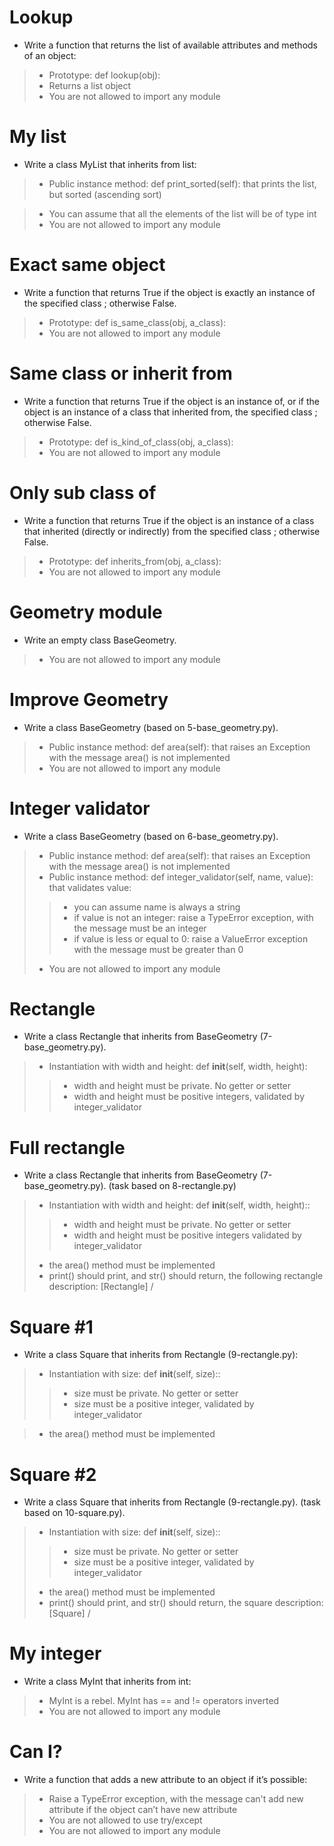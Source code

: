 # Lookup
* Write a function that returns the list of available attributes and methods of an object:

> * Prototype: def lookup(obj):
> * Returns a list object
> * You are not allowed to import any module

# My list
* Write a class MyList that inherits from list:
> * Public instance method: def print_sorted(self): that prints the list, but sorted (ascending sort)

> * You can assume that all the elements of the list will be of type int
> * You are not allowed to import any module

# Exact same object
* Write a function that returns True if the object is exactly an instance of the specified class ; otherwise False.
> * Prototype: def is_same_class(obj, a_class):
> * You are not allowed to import any module

# Same class or inherit from
* Write a function that returns True if the object is an instance of, or if the object is an instance of a class that inherited from, the specified class ; otherwise False.
> * Prototype: def is_kind_of_class(obj, a_class):
> * You are not allowed to import any module

# Only sub class of 
* Write a function that returns True if the object is an instance of a class that inherited (directly or indirectly) from the specified class ; otherwise False.
> * Prototype: def inherits_from(obj, a_class):
> * You are not allowed to import any module

# Geometry module
* Write an empty class BaseGeometry.
> * You are not allowed to import any module

# Improve Geometry
* Write a class BaseGeometry (based on 5-base_geometry.py).
> * Public instance method: def area(self): that raises an Exception with the message area() is not implemented
> * You are not allowed to import any module

# Integer validator
* Write a class BaseGeometry (based on 6-base_geometry.py).
> * Public instance method: def area(self): that raises an Exception with the message area() is not implemented
> * Public instance method: def integer_validator(self, name, value): that validates value:
> > * you can assume name is always a string
> > * if value is not an integer: raise a TypeError exception, with the message <name> must be an integer
> > * if value is less or equal to 0: raise a ValueError exception with the message <name> must be greater than 0
> * You are not allowed to import any module

# Rectangle
* Write a class Rectangle that inherits from BaseGeometry (7-base_geometry.py).
> * Instantiation with width and height: def __init__(self, width, height):
> > * width and height must be private. No getter or setter
> > * width and height must be positive integers, validated by integer_validator


# Full rectangle
* Write a class Rectangle that inherits from BaseGeometry (7-base_geometry.py). (task based on 8-rectangle.py)
> * Instantiation with width and height: def __init__(self, width, height)::
> > * width and height must be private. No getter or setter
> > * width and height must be positive integers validated by integer_validator
> * the area() method must be implemented
> * print() should print, and str() should return, the following rectangle description: [Rectangle] <width>/<height>


# Square #1
* Write a class Square that inherits from Rectangle (9-rectangle.py):
> * Instantiation with size: def __init__(self, size)::
> > * size must be private. No getter or setter
> > * size must be a positive integer, validated by integer_validator

> * the area() method must be implemented

# Square #2
* Write a class Square that inherits from Rectangle (9-rectangle.py). (task based on 10-square.py).
> * Instantiation with size: def __init__(self, size)::
> > * size must be private. No getter or setter
> > * size must be a positive integer, validated by integer_validator
> * the area() method must be implemented
> * print() should print, and str() should return, the square description: [Square] <width>/<height>


# My integer
* Write a class MyInt that inherits from int:
> * MyInt is a rebel. MyInt has == and != operators inverted
> * You are not allowed to import any module

# Can I?
* Write a function that adds a new attribute to an object if it’s possible:
> * Raise a TypeError exception, with the message can't add new attribute if the object can’t have new attribute
> * You are not allowed to use try/except
> * You are not allowed to import any module

























































